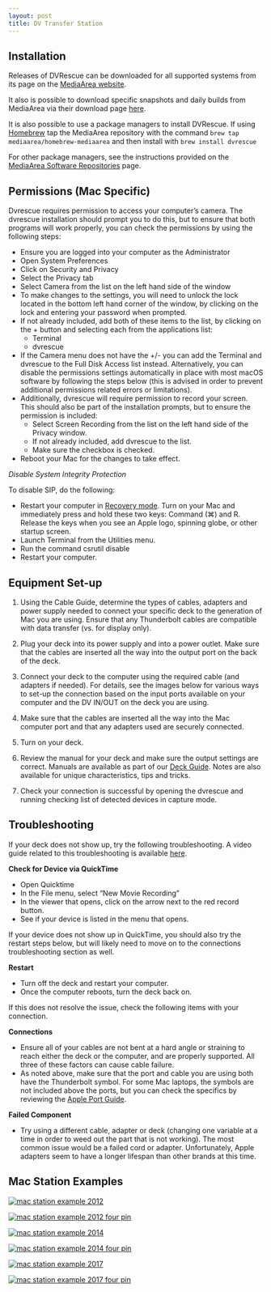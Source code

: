 ```yaml
---
layout: post
title: DV Transfer Station
---
```



## Installation
Releases of DVRescue can be downloaded for all supported systems from its page on the [MediaArea website](https://mediaarea.net/DVRescue).

It also is possible to download specific snapshots and daily builds from MediaArea via their download page [here](https://old.mediaarea.net/download/snapshots/binary/dvrescue/).

It is also possible to use a package managers to install DVRescue. If using [Homebrew](https://brew.sh/) tap the MediaArea repository with the command `brew tap mediaarea/homebrew-mediaarea` and then install with `brew install dvrescue`

For other package managers, see the instructions provided on the [MediaArea Software Repositories](https://mediaarea.net/en/Repos ) page.

## Permissions (Mac Specific)
Dvrescue requires permission to access your computer’s camera. The dvrescue installation should prompt you to do this, but to ensure that both programs will work properly, you can check the permissions by using the following steps:

* Ensure you are logged into your computer as the Administrator
* Open System Preferences
* Click on Security and Privacy
* Select the Privacy tab
* Select Camera from the list on the left hand side of the window
* To make changes to the settings, you will need to unlock the lock located in the bottom left hand corner of the window, by clicking on the lock and entering your password when prompted.
* If not already included, add both of these items to the list, by clicking on the + button and selecting each from the applications list:
  - Terminal
  - dvrescue
 * If the Camera menu does not have the +/- you can add the Terminal and dvrescue to the Full Disk Access list instead. Alternatively, you can disable the permissions settings automatically in place with most macOS software by following the steps below (this is advised in order to prevent additional permissions related errors or limitations).
 * Additionally, dvrescue will require permission to record your screen. This should also be part of the installation prompts, but to ensure the permission is included:
   - Select Screen Recording from the list on the left hand side of the Privacy window.
   - If not already included, add dvrescue to the list.
   - Make sure the checkbox is checked.
 * Reboot your Mac for the changes to take effect.

 _Disable System Integrity Protection_

 To disable SIP, do the following:
 * Restart your computer in [Recovery mode](https://support.apple.com/en-us/HT201314). Turn on your Mac and immediately press and hold these two keys: Command (⌘) and R. Release the keys when you see an Apple logo, spinning globe, or other startup screen.
 * Launch Terminal from the Utilities menu.
 * Run the command csrutil disable
 * Restart your computer.

## Equipment Set-up

1) Using the Cable Guide, determine the types of cables, adapters and power supply needed to connect your specific deck to the generation of Mac you are using. Ensure that any Thunderbolt cables are compatible with data transfer (vs. for display only).

2) Plug your deck into its power supply and into a power outlet. Make sure that the cables are inserted all the way into the output port on the back of the deck.

3) Connect your deck to the computer using the required cable (and adapters if needed). For details, see the images below for various ways to set-up the connection based on the input ports available on your computer and the DV IN/OUT on the deck you are using.

4) Make sure that the cables are inserted all the way into the Mac computer port and that any adapters used are securely connected.

5) Turn on your deck.

6) Review the manual for your deck and make sure the output settings are correct. Manuals are available as part of our [Deck Guide](https://mipops.github.io/dvrescue/sections/deck_guide.html). Notes are also available for unique characteristics, tips and tricks.
7) Check your connection is successful by opening the dvrescue and running checking list of detected devices in capture mode.


## Troubleshooting

If your deck does not show up, try the following troubleshooting. A video guide related to this troubleshooting is available [here](https://youtu.be/7FaZw3RoVbA?t=232).

__Check for Device via QuickTime__
* Open Quicktime
* In the File menu, select “New Movie Recording”
* In the viewer that opens, click on the arrow next to the red record button.
* See if your device is listed in the menu that opens.

If your device does not show up in QuickTime, you should also try the restart steps below, but will likely need to move on to the connections troubleshooting section as well. 

__Restart__
* Turn off the deck and restart your computer.
* Once the computer reboots, turn the deck back on.

If this does not resolve the issue, check the following items with your connection.

__Connections__

* Ensure all of your cables are not bent at a hard angle or straining to reach either the deck or the computer, and are properly supported. All three of these factors can cause cable failure.
* As noted above, make sure that the port and cable you are using both have the Thunderbolt symbol. For some Mac laptops, the symbols are not included above the ports, but you can check the specifics by reviewing the [Apple Port Guide](https://support.apple.com/en-us/HT201736).

__Failed Component__
* Try using a different cable, adapter or deck (changing one variable at a time in order to weed out the part that is not working). The most common issue would be a failed cord or adapter. Unfortunately, Apple adapters seem to have a longer lifespan than other brands at this time.

## Mac Station Examples
<a href="{{ site.baseurl }}/images/macOS_Transfer-Station_Setup_2012.png"><img alt="mac station example 2012" src="{{ site.baseurl }}/images/macOS_Transfer-Station_Setup_2012.png"></a>

<a href="{{ site.baseurl }}/images/macOS_Transfer-Station_Setup_2012_4pin.png"><img alt="mac station example 2012 four pin" src="{{ site.baseurl }}/images/macOS_Transfer-Station_Setup_2012_4pin.png"></a>

<a href="{{ site.baseurl }}/images/macOS_Transfer-Station_Setup_2014.png"><img alt="mac station example 2014" src="{{ site.baseurl }}/images/macOS_Transfer-Station_Setup_2014.png"></a>

<a href="{{ site.baseurl }}/images/macOS_Transfer-Station_Setup_2014_4pin.png"><img alt="mac station example 2014 four pin" src="{{ site.baseurl }}/images/macOS_Transfer-Station_Setup_2014_4pin.png"></a>

<a href="{{ site.baseurl }}/images/macOS_Transfer-Station_Setup_2017.png"><img alt="mac station example 2017" src="{{ site.baseurl }}/images/macOS_Transfer-Station_Setup_2017.png"></a>

<a href="{{ site.baseurl }}/images/macOS_Transfer-Station_Setup_2017_4pin.png"><img alt="mac station example 2017 four pin" src="{{ site.baseurl }}/images/macOS_Transfer-Station_Setup_2017_4pin.png"></a>

